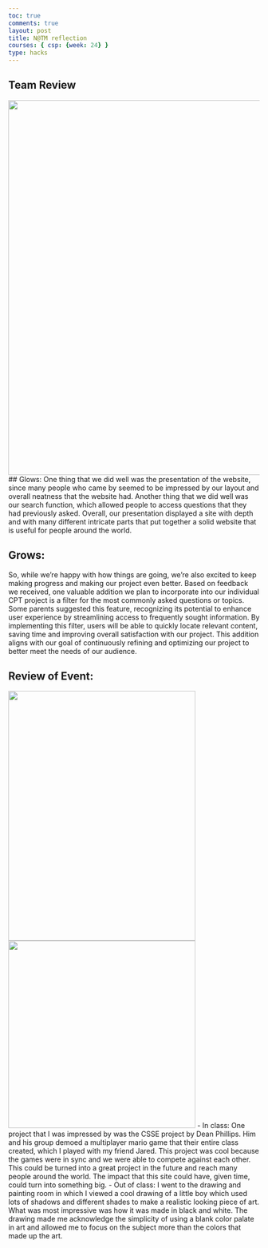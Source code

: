 ```yaml
---
toc: true
comments: true
layout: post
title: N@TM reflection
courses: { csp: {week: 24} }
type: hacks
---
```


## Team Review
<img src="https://AidanDelgado2.github.io/student2/images/N@TM_team.jpg" height="750" width="1500">
## Glows:
One thing that we did well was the presentation of the website, since many people who came by seemed to be impressed by our layout and overall neatness that the website had. Another thing that we did well was our search function, which allowed people to access questions that they had previously asked. Overall, our presentation displayed a site with depth and with many different intricate parts that put together a solid website that is useful for people around the world.

## Grows:
So, while we’re happy with how things are going, we’re also excited to keep making progress and making our project even better. Based on feedback we received, one valuable addition we plan to incorporate into our individual CPT project is a filter for the most commonly asked questions or topics. Some parents suggested this feature, recognizing its potential to enhance user experience by streamlining access to frequently sought information. By implementing this filter, users will be able to quickly locate relevant content, saving time and improving overall satisfaction with our project. This addition aligns with our goal of continuously refining and optimizing our project to better meet the needs of our audience.

## Review of Event:
<img src="https://AidanDelgado2.github.io/student2/images/N@TM drawing.png" height="500" width="375">
<img src="https://AidanDelgado2.github.io/student2/images/image000000.jpg" height="" width="375">
- In class: One project that I was impressed by was the CSSE project by Dean Phillips. Him and his group demoed a multiplayer mario game that their entire class created, which I played with my friend Jared. This project was cool because the games were in sync and we were able to compete against each other. This could be turned into a great project in the future and reach many people around the world. The impact that this site could have, given time, could turn into something big.
- Out of class: I went to the drawing and painting room in which I viewed a cool drawing of a little boy which used lots of shadows and different shades to make a realistic looking piece of art. What was most impressive was how it was made in black and white. The drawing made me acknowledge the simplicity of using a blank color palate in art and allowed me to focus on the subject more than the colors that made up the art.
